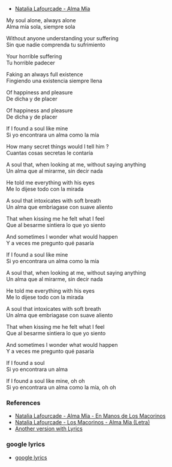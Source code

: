 

- [Natalia Lafourcade - Alma Mía ](https://www.youtube.com/watch?v=zZGF3vRDyIE)

My soul alone, always alone   
Alma mía sola, siempre sola

Without anyone understanding your suffering   
Sin que nadie comprenda tu sufrimiento

Your horrible suffering   
Tu horrible padecer

Faking an always full existence   
Fingiendo una existencia siempre llena

Of happiness and pleasure   
De dicha y de placer

Of happiness and pleasure   
De dicha y de placer

If I found a soul like mine   
Si yo encontrara un alma como la mía

How many secret things would I tell him ?   
Cuantas cosas secretas le contaría

A soul that, when looking at me, without saying anything   
Un alma que al mirarme, sin decir nada

He told me everything with his eyes   
Me lo dijese todo con la mirada

A soul that intoxicates with soft breath   
Un alma que embriagase con suave aliento

That when kissing me he felt what I feel   
Que al besarme sintiera lo que yo siento

And sometimes I wonder what would happen   
Y a veces me pregunto qué pasaría

If I found a soul like mine   
Si yo encontrara un alma como la mía

A soul that, when looking at me, without saying anything   
Un alma que al mirarme, sin decir nada

He told me everything with his eyes   
Me lo dijese todo con la mirada

A soul that intoxicates with soft breath   
Un alma que embriagase con suave aliento

That when kissing me he felt what I feel   
Que al besarme sintiera lo que yo siento

And sometimes I wonder what would happen   
Y a veces me pregunto qué pasaría

If I found a soul   
Si yo encontrara un alma

If I found a soul like mine, oh oh   
Si yo encontrara un alma como la mía, oh oh

### References

- [Natalia Lafourcade - Alma Mía - En Manos de Los Macorinos](https://www.youtube.com/watch?v=zZGF3vRDyIE)
- [Natalia Lafourcade - Los Macorinos - Alma Mía (Letra)](https://www.youtube.com/watch?v=NgQ4L1P4WEA)
- [Another version with Lyrics](https://www.youtube.com/watch?v=b3gw8KgRi3c)

### google lyrics

- [google lyrics](https://www.google.com/search?q=natalia+lafourcade+lyrics+alma+mia&rlz=1C5OZZY_enUS1141US1141&oq=natalia+lafourcade+lyrics+alma+mia&gs_lcrp=EgZjaHJvbWUyBggAEEUYOTIICAEQABgWGB4yCAgCEAAYFhgeMg0IAxAAGIYDGIAEGIoFMgcIBBAAGO8FMgcIBRAAGO8F0gEJMTYwMzRqMWo3qAIAsAIA&sourceid=chrome&ie=UTF-8)
